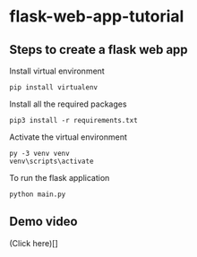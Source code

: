 # flask-web-app-tutorial

## Steps to create a flask web app

Install virtual environment

```
pip install virtualenv
```

Install all the required packages

```
pip3 install -r requirements.txt
```

Activate the virtual environment

```
py -3 venv venv
venv\scripts\activate
```

To run the flask application

```
python main.py
```

## Demo video

(Click here)[]
